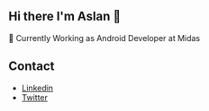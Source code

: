 ## Hi there I'm Aslan 👋

💼 Currently Working as Android Developer at Midas  

## Contact

- [Linkedin](https://www.linkedin.com/in/aslansari/)
- [Twitter](https://twitter.com/asaridev)

